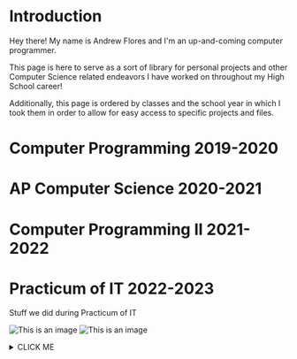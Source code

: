 # **Introduction**
Hey there! My name is Andrew Flores and I'm an up-and-coming computer programmer. 

This page is here to serve as a sort of library for personal projects and other Computer Science related endeavors I have worked on throughout my High School career!

Additionally, this page is ordered by classes and the school year in which I took them in order to allow for easy access to specific projects and files.

# **Computer Programming 2019-2020** 
# **AP Computer Science 2020-2021** 
# **Computer Programming II 2021-2022** 
# **Practicum of IT 2022-2023** 
Stuff we did during Practicum of IT

![This is an image](https://media.tenor.com/zF4cC3KCA1gAAAAM/chihuahua-rainbow.gif)
![This is an image](https://i.kym-cdn.com/photos/images/newsfeed/001/760/924/cbd.jpg)
<details><summary>CLICK ME</summary>
<p>

#### We can hide anything, even code!

```ruby
   puts "Hello World"
```

</p>
</details>
